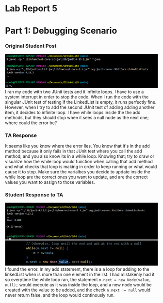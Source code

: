 # Lab Report 5

# Part 1: Debugging Scenario

### Original Student Post
![Image](labReportEdStem.jpg)
I ran my code with two JUnit tests and it infinite loops. I have to use a system interrupt in order to stop the code.
When I run the code with the singular JUnit test of testing if the LinkedList is empty, it runs perfectly fine. However,
when I try to add the second JUnit test of adding adding another item, it decides to infinite loop. I have while loops
inside the the add methods, but they should stop when it sees a null node as the next one; where could the error be?

### TA Response
It seems like you know where the error lies. You know that it's in the add method because it only fails in that JUnit
test where you call the add method; and you also know its in a while loop. Knowing that; try to draw or visualize how
the while loop would function when calling that add method and what checks that loop is making in order to keep running
or what would cause it to stop. Make sure the varialbes you decide to update inside the while loop are the correct ones you
want to update, and are the correct values you want to assign to those variables. 

### Student Response to TA
![Image](fixedTerminalOutput.jpg)
![Image](fixedCode.jpg)
I found the error. In my add statement, there is a a loop for adding to the linkedList when is more than one element in 
the list. I had mistakenly had it so everytime the while loop ran, the statement `n.next = new Node(value, null);` would
execute as it was inside the loop, and a new node would be created with the value to be added, and the check `n.next != null`
would never return false, and the loop would continously run.

